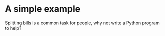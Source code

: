 # A simple example
Splitting bills is a common task for people, why not write a Python program to help? 
